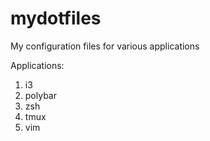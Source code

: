 # mydotfiles
My configuration files for various applications

Applications:
1. i3
2. polybar
3. zsh
4. tmux
5. vim
